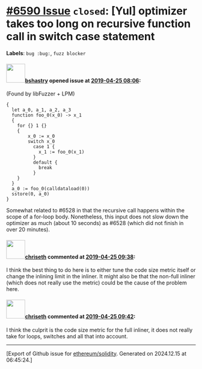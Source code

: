 # [\#6590 Issue](https://github.com/ethereum/solidity/issues/6590) `closed`: [Yul] optimizer takes too long on recursive function call in switch case statement
**Labels**: `bug :bug:`, `fuzz blocker`


#### <img src="https://avatars.githubusercontent.com/u/2388185?v=4" width="50">[bshastry](https://github.com/bshastry) opened issue at [2019-04-25 08:06](https://github.com/ethereum/solidity/issues/6590):

(Found by libFuzzer + LPM)

```
{
  let a_0, a_1, a_2, a_3
  function foo_0(x_0) -> x_1
  {
    for {} 1 {}
    {
        x_0 := x_0
        switch x_0
          case 1 {
            x_1 := foo_0(x_1)
          }
          default {
            break
          }
    }
  }
  a_0 := foo_0(calldataload(0))
  sstore(0, a_0)
}
```

Somewhat related to #6528 in that the recursive call happens within the scope of a for-loop body. Nonetheless, this input does not slow down the optimizer as much (about 10 seconds) as #6528 (which did not finish in over 20 minutes).

#### <img src="https://avatars.githubusercontent.com/u/9073706?v=4" width="50">[chriseth](https://github.com/chriseth) commented at [2019-04-25 09:38](https://github.com/ethereum/solidity/issues/6590#issuecomment-486601470):

I think the best thing to do here is to either tune the code size metric itself or change the inlining limit in the inliner. It might also be that the non-full inliner (which does not really use the metric) could be the cause of the problem here.

#### <img src="https://avatars.githubusercontent.com/u/9073706?v=4" width="50">[chriseth](https://github.com/chriseth) commented at [2019-04-25 09:42](https://github.com/ethereum/solidity/issues/6590#issuecomment-486602801):

I think the culprit is the code size metric for the full inliner, it does not really take for loops, switches and all that into account.


-------------------------------------------------------------------------------



[Export of Github issue for [ethereum/solidity](https://github.com/ethereum/solidity). Generated on 2024.12.15 at 06:45:24.]
